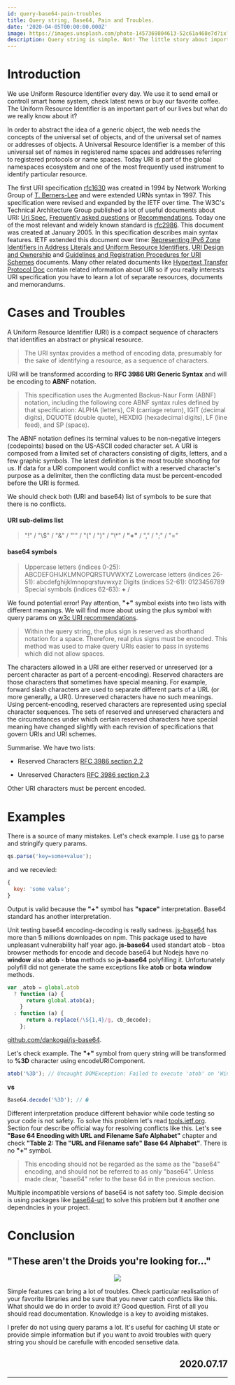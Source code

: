 ```yaml
---
id: query-base64-pain-troubles
title: Query string, Base64, Pain and Troubles.
date: '2020-04-05T00:00:00.000Z'
image: https://images.unsplash.com/photo-1457369804613-52c61a468e7d?ixlib=rb-1.2.1&ixid=eyJhcHBfaWQiOjEyMDd9&auto=format&fit=crop&w=1350&q=80
description: Query string is simple. Not! The little story about important URI features.
---
```


# Introduction

We use Uniform Resource Identifier every day. We use it to send email or controll smart home system, check latest news or buy our favorite coffee. The Uniform Resource Identifier is an important part of our lives but what do we really know about it?

In order to abstract the idea of a generic object, the web needs the concepts of the universal set of objects, and of the universal set of names or addresses of objects. A Universal Resource Identifier is a member of this universal set of names in registered name spaces and addresses referring to registered protocols or name spaces. Today URI is part of the global namespaces ecosystem and one of the most frequently used instrument to identify particular resource.

The first URI specification [rfc1630](https://tools.ietf.org/html/rfc1630) was created in 1994 by Network Working Group of [T. Berners-Lee](https://en.wikipedia.org/wiki/Tim_Berners-Lee) and were extended URNs syntax in 1997. This specification were revised and expanded by the IETF over time. The W3C's Technical Architecture Group published a lot of useful documents about URI: [Uri Spec](https://www.w3.org/Addressing/URL/uri-spec.html), [Frequently asked questions](https://www.w3.org/People/Berners-Lee/FAQ.html) or [Recommendations](https://www.w3.org/Addressing/URL/4_URI_Recommentations.html). Today one of the most relevant and widely known standard is [rfc2986](https://tools.ietf.org/html/rfc3986). This document was created at January 2005. In this specification describes main syntax features. IETF extended this document over time: [Representing IPv6 Zone Identifiers in Address Literals and Uniform Resource Identifiers](https://tools.ietf.org/html/rfc6874), [URI Design and Ownership](https://tools.ietf.org/html/rfc7320) and [Guidelines and Registration Procedures for URI Schemes](https://tools.ietf.org/html/rfc7595) documents. Many other related documents like [Hypertext Transfer Protocol Doc](https://tools.ietf.org/html/rfc2616) contain related information about URI so if you really interests URI specification you have to learn a lot of separate resources, documents and memorandums.

# Cases and Troubles

A Uniform Resource Identifier (URI) is a compact sequence of characters that identifies an abstract or physical resource.

> The URI syntax provides a method of encoding data, presumably for the sake of identifying a resource, as a sequence of characters.

URI will be transformed according to **RFC 3986 URI Generic Syntax** and will be encoding to **ABNF** notation.

> This specification uses the Augmented Backus-Naur Form (ABNF) notation, including the following core ABNF syntax rules defined by that specification: ALPHA (letters), CR (carriage return), IGIT (decimal digits), DQUOTE (double quote), HEXDIG (hexadecimal digits), LF (line feed), and SP (space).

The ABNF notation defines its terminal values to be non-negative integers (codepoints) based on the US-ASCII coded character set. A URI is composed from a limited set of characters consisting of digits, letters, and a few graphic symbols. The latest definition is the most trouble shooting for us. If data for a URI component would conflict with a reserved character's purpose as a delimiter, then the conflicting data must be percent-encoded before the URI is formed.

We should check both (URI and base64) list of symbols to be sure that there is no conflicts.

#### URI sub-delims list

> \"!\" / \"\\\$\" / \"&\" / \"'\" / \"(\" / \")\" / \"\\\*\" / **"+"** / \",\" / \";\" / \"=\"

#### base64 symbols

> Uppercase letters (indices 0-25): ABCDEFGHIJKLMNOPQRSTUVWXYZ Lowercase letters (indices 26-51): abcdefghijklmnopqrstuvwxyz Digits (indices 52-61): 0123456789 Special symbols (indices 62-63): **+** /

We found potential error! Pay attention, **\"+\"** symbol exists into two lists with different meanings. We will find more about using the plus symbol with query params on [w3c URI recommendations](https://www.w3.org/Addressing/URL/4_URI_Recommentations.html).

> Within the query string, the plus sign is reserved as shorthand notation for a space. Therefore, real plus signs must be encoded. This method was used to make query URIs easier to pass in systems which did not allow spaces.

The characters allowed in a URI are either reserved or unreserved (or a percent character as part of a percent-encoding). Reserved characters are those characters that sometimes have special meaning. For example, forward slash characters are used to separate different parts of a URL (or more generally, a URI). Unreserved characters have no such meanings. Using percent-encoding, reserved characters are represented using special character sequences. The sets of reserved and unreserved characters and the circumstances under which certain reserved characters have special meaning have changed slightly with each revision of specifications that govern URIs and URI schemes.

Summarise. We have two lists:

- Reserved Characters [RFC 3986 section 2.2](https://tools.ietf.org/html/rfc3986#section-2.2)

- Unreserved Characters [RFC 3986 section 2.3](https://tools.ietf.org/html/rfc3986#section-2.3)

Other URI characters must be percent encoded.

# Examples

There is a source of many mistakes. Let's check example. I use [qs](https://www.npmjs.com/package/qs) to parse and stringify query params.

```javascript
qs.parse('key=some+value');
```

and we recevied:

```javascript
{
  key: 'some value';
}
```

Output is valid because the **"+"** symbol has **"space"** interpretation. Base64 standard has another interpretation.

Unit testing base64 encoding-decoding is really sadness. [js-base64](https://www.npmjs.com/package/js-base64) has more than 5 millions downloades on npm. This package used to have unpleasant vulnerability half year ago. **js-base64** used standart atob - btoa browser methods for encode and decode base64 but Nodejs have no **window** also **atob** - **btoa** methods so **js-base64** polyfilling it. Unfortunately polyfill did not generate the same exceptions like **atob** or **bota** **window** methods.

```javascript
var _atob = global.atob
  ? function (a) {
      return global.atob(a);
    }
  : function (a) {
      return a.replace(/\S{1,4}/g, cb_decode);
    };
```

[github.com/dankogai/js-base64](https://github.com/dankogai/js-base64/blob/e8a9a09edaf79fddee3623d97421151dcbd384c9/base64.js#L142).

Let's check example. The **\"+\"** symbol from query string will be transformed to **%3D** character using encodeURIComponent.

```javascript
atob('%3D'); // Uncaught DOMException: Failed to execute 'atob' on 'Window': The string to be decoded is not correctly encoded.
```

**vs**

```javascript
Base64.decode('%3D'); // �
```

Different interpretation produce different behavior while code testing so your code is not safety. To solve this problem let's read [tools.ietf.org](https://tools.ietf.org/html/rfc3548#page-6). Section four describe official way for resolving conflicts like this. Let's see **"Base 64 Encoding with URL and Filename Safe Alphabet"** chapter and check **"Table 2: The "URL and Filename safe" Base 64 Alphabet"**. There is no **"+"** symbol.

> This encoding should not be regarded as the same as the \"base64\" encoding, and should not be referred to as only \"base64\". Unless made clear, \"base64\" refer to the base 64 in the previous section.

Multiple incompatible versions of base64 is not safety too. Simple decision is using packages like [base64-url](https://www.npmjs.com/package/base64-url) to solve this problem but it another one dependncies in your project.

# Conclusion

## "These aren't the Droids you're looking for..."

<div align='center'>
  <img src='https://miro.medium.com/max/1400/1*rsNFPltOQ-qDGqnl9jB_ug.png' />
</div>

Simple features can bring a lot of troubles. Check particular realisation of your favorite libraries and be sure that you never catch conflicts like this. What should we do in order to avoid it? Good question. First of all you should read documentation. Knowledge is a key to avoiding mistakes.

I prefer do not using query params a lot. It's useful for caching UI state or provide simple information but if you want to avoid troubles with query string you should be carefulle with encoded sensetive data.

<h2 align='right'>
    2020.07.17
</h2>

---
